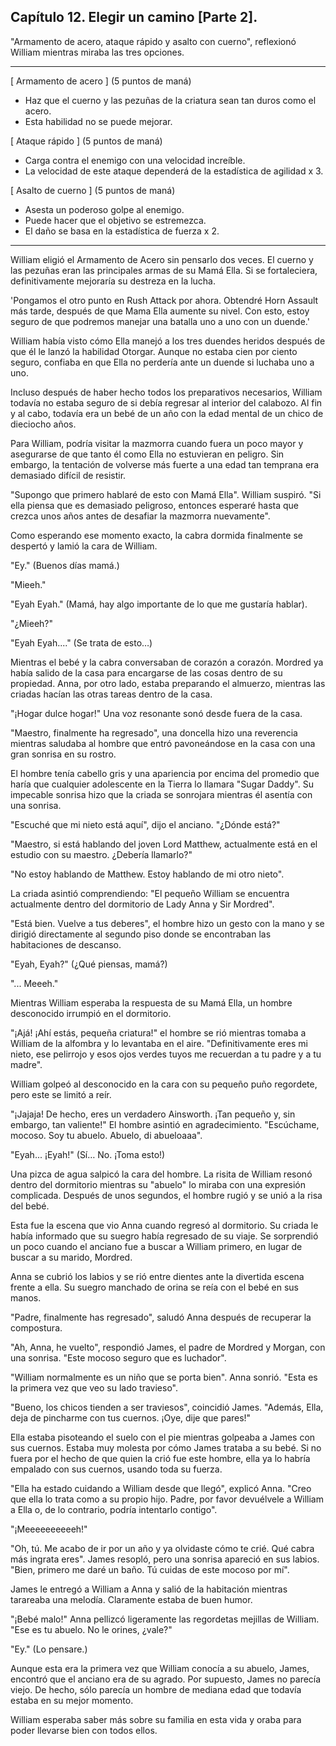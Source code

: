 
## Capítulo 12. Elegir un camino [Parte 2].


"Armamento de acero, ataque rápido y asalto con cuerno", reflexionó William mientras miraba las tres opciones.

---

[ Armamento de acero ]
(5 puntos de maná)
- Haz que el cuerno y las pezuñas de la criatura sean tan duros como el acero.
- Esta habilidad no se puede mejorar.

[ Ataque rápido ]
(5 puntos de maná)
- Carga contra el enemigo con una velocidad increíble.
- La velocidad de este ataque dependerá de la estadística de agilidad x 3.

[ Asalto de cuerno ]
(5 puntos de maná)
- Asesta un poderoso golpe al enemigo.
- Puede hacer que el objetivo se estremezca.
- El daño se basa en la estadística de fuerza x 2.

---

William eligió el Armamento de Acero sin pensarlo dos veces. El cuerno y las pezuñas eran las principales armas de su Mamá Ella. Si se fortaleciera, definitivamente mejoraría su destreza en la lucha.

'Pongamos el otro punto en Rush Attack por ahora. Obtendré Horn Assault más tarde, después de que Mama Ella aumente su nivel. Con esto, estoy seguro de que podremos manejar una batalla uno a uno con un duende.'

William había visto cómo Ella manejó a los tres duendes heridos después de que él le lanzó la habilidad Otorgar. Aunque no estaba cien por ciento seguro, confiaba en que Ella no perdería ante un duende si luchaba uno a uno.

Incluso después de haber hecho todos los preparativos necesarios, William todavía no estaba seguro de si debía regresar al interior del calabozo. Al fin y al cabo, todavía era un bebé de un año con la edad mental de un chico de dieciocho años.

Para William, podría visitar la mazmorra cuando fuera un poco mayor y asegurarse de que tanto él como Ella no estuvieran en peligro. Sin embargo, la tentación de volverse más fuerte a una edad tan temprana era demasiado difícil de resistir.

"Supongo que primero hablaré de esto con Mamá Ella". William suspiró. "Si ella piensa que es demasiado peligroso, entonces esperaré hasta que crezca unos años antes de desafiar la mazmorra nuevamente".

Como esperando ese momento exacto, la cabra dormida finalmente se despertó y lamió la cara de William.

"Ey." (Buenos días mamá.)

"Mieeh."

"Eyah Eyah." (Mamá, hay algo importante de lo que me gustaría hablar).

"¿Mieeh?"

"Eyah Eyah...." (Se trata de esto…)

Mientras el bebé y la cabra conversaban de corazón a corazón. Mordred ya había salido de la casa para encargarse de las cosas dentro de su propiedad. Anna, por otro lado, estaba preparando el almuerzo, mientras las criadas hacían las otras tareas dentro de la casa.

"¡Hogar dulce hogar!" Una voz resonante sonó desde fuera de la casa.

"Maestro, finalmente ha regresado", una doncella hizo una reverencia mientras saludaba al hombre que entró pavoneándose en la casa con una gran sonrisa en su rostro.

El hombre tenía cabello gris y una apariencia por encima del promedio que haría que cualquier adolescente en la Tierra lo llamara "Sugar Daddy". Su impecable sonrisa hizo que la criada se sonrojara mientras él asentía con una sonrisa.

"Escuché que mi nieto está aquí", dijo el anciano. "¿Dónde está?"

"Maestro, si está hablando del joven Lord Matthew, actualmente está en el estudio con su maestro. ¿Debería llamarlo?"

"No estoy hablando de Matthew. Estoy hablando de mi otro nieto".

La criada asintió comprendiendo: "El pequeño William se encuentra actualmente dentro del dormitorio de Lady Anna y Sir Mordred".

"Está bien. Vuelve a tus deberes", el hombre hizo un gesto con la mano y se dirigió directamente al segundo piso donde se encontraban las habitaciones de descanso.

"Eyah, Eyah?" (¿Qué piensas, mamá?)

"... Meeeh."

Mientras William esperaba la respuesta de su Mamá Ella, un hombre desconocido irrumpió en el dormitorio.

"¡Ajá! ¡Ahí estás, pequeña criatura!" el hombre se rió mientras tomaba a William de la alfombra y lo levantaba en el aire. "Definitivamente eres mi nieto, ese pelirrojo y esos ojos verdes tuyos me recuerdan a tu padre y a tu madre".

William golpeó al desconocido en la cara con su pequeño puño regordete, pero este se limitó a reír.

"¡Jajaja! De hecho, eres un verdadero Ainsworth. ¡Tan pequeño y, sin embargo, tan valiente!" El hombre asintió en agradecimiento. "Escúchame, mocoso. Soy tu abuelo. Abuelo, di abueloaaa".

"Eyah... ¡Eyah!" (Sí… No. ¡Toma esto!)

Una pizca de agua salpicó la cara del hombre. La risita de William resonó dentro del dormitorio mientras su "abuelo" lo miraba con una expresión complicada. Después de unos segundos, el hombre rugió y se unió a la risa del bebé.

Esta fue la escena que vio Anna cuando regresó al dormitorio. Su criada le había informado que su suegro había regresado de su viaje. Se sorprendió un poco cuando el anciano fue a buscar a William primero, en lugar de buscar a su marido, Mordred.

Anna se cubrió los labios y se rió entre dientes ante la divertida escena frente a ella. Su suegro manchado de orina se reía con el bebé en sus manos.

"Padre, finalmente has regresado", saludó Anna después de recuperar la compostura.

"Ah, Anna, he vuelto", respondió James, el padre de Mordred y Morgan, con una sonrisa. "Este mocoso seguro que es luchador".

"William normalmente es un niño que se porta bien". Anna sonrió. "Esta es la primera vez que veo su lado travieso".

"Bueno, los chicos tienden a ser traviesos", coincidió James. "Además, Ella, deja de pincharme con tus cuernos. ¡Oye, dije que pares!"

Ella estaba pisoteando el suelo con el pie mientras golpeaba a James con sus cuernos. Estaba muy molesta por cómo James trataba a su bebé. Si no fuera por el hecho de que quien la crió fue este hombre, ella ya lo habría empalado con sus cuernos, usando toda su fuerza.

"Ella ha estado cuidando a William desde que llegó", explicó Anna. "Creo que ella lo trata como a su propio hijo. Padre, por favor devuélvele a William a Ella o, de lo contrario, podría intentarlo contigo".

"¡Meeeeeeeeeeh!"

"Oh, tú. Me acabo de ir por un año y ya olvidaste cómo te crié. Qué cabra más ingrata eres". James resopló, pero una sonrisa apareció en sus labios. "Bien, primero me daré un baño. Tú cuidas de este mocoso por mí".

James le entregó a William a Anna y salió de la habitación mientras tarareaba una melodía. Claramente estaba de buen humor.

"¡Bebé malo!" Anna pellizcó ligeramente las regordetas mejillas de William. "Ese es tu abuelo. No le orines, ¿vale?"

"Ey." (Lo pensare.)

Aunque esta era la primera vez que William conocía a su abuelo, James, encontró que el anciano era de su agrado. Por supuesto, James no parecía viejo. De hecho, sólo parecía un hombre de mediana edad que todavía estaba en su mejor momento.

William esperaba saber más sobre su familia en esta vida y oraba para poder llevarse bien con todos ellos.
